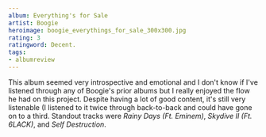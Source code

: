 ```yaml
---
album: Everything's for Sale
artist: Boogie
heroimage: boogie_everythings_for_sale_300x300.jpg
rating: 3
ratingword: Decent.
tags:
- albumreview
---
```

This album seemed very introspective and emotional and I don't know if I've
listened through any of Boogie's prior albums but I really enjoyed the flow he
had on this project. Despite having a lot of good content, it's still very
listenable (I listened to it twice through back-to-back and could have gone on
to a third. Standout tracks were _Rainy Days (Ft. Eminem)_, _Skydive II (Ft.
6LACK)_, and _Self Destruction_.
